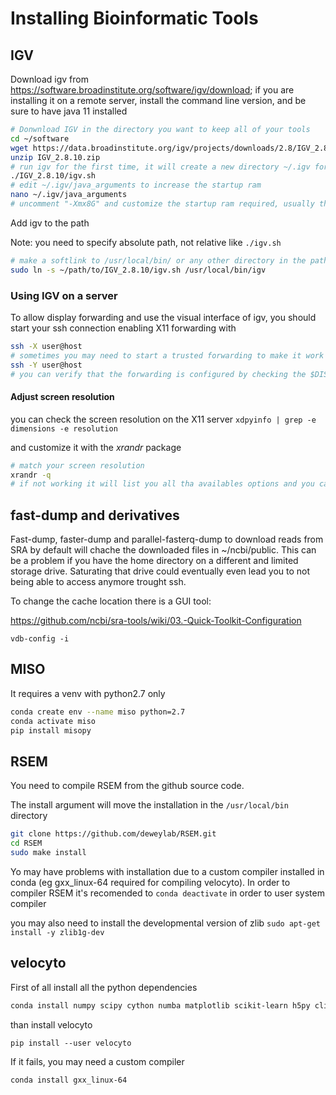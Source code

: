 # Installing Bioinformatic Tools

## IGV

Download igv from https://software.broadinstitute.org/software/igv/download; if you are installing it on a remote server, install the command line version, and be sure to have java 11 installed 

```bash
# Donwnload IGV in the directory you want to keep all of your tools
cd ~/software
wget https://data.broadinstitute.org/igv/projects/downloads/2.8/IGV_2.8.10.zip
unzip IGV_2.8.10.zip
# run igv for the first time, it will create a new directory ~/.igv for the settings
./IGV_2.8.10/igv.sh
# edit ~/.igv/java_arguments to increase the startup ram
nano ~/.igv/java_arguments
# uncomment "-Xmx8G" and customize the startup ram required, usually the defauklt 4GB is fine for samll projects
```

Add igv to the path

Note: you need to specify absolute path, not relative like ```./igv.sh```

```bash
# make a softlink to /usr/local/bin/ or any other directory in the path
sudo ln -s ~/path/to/IGV_2.8.10/igv.sh /usr/local/bin/igv
```

### Using IGV on a server

To allow display forwarding and use the visual interface of igv, you should start your ssh connection enabling X11 forwarding with 

```bash
ssh -X user@host
# sometimes you may need to start a trusted forwarding to make it work
ssh -Y user@host
# you can verify that the forwarding is configured by checking the $DISPLAY variable was defined
```

#### Adjust screen resolution

you can check the screen resolution on the X11 server ```xdpyinfo | grep -e dimensions -e resolution```

and customize it with the *xrandr* package

```bash
# match your screen resolution
xrandr -q 
# if not working it will list you all tha availables options and you can pick one manualy 
```

## fast-dump and derivatives

Fast-dump, faster-dump and parallel-fasterq-dump to download reads from SRA by default will chache the downloaded files in ~/ncbi/public. This can be a problem if you have the home directory on a different and limited storage drive. Saturating that drive could eventually even lead you to not being able to access anymore trought ssh.

To change the cache location there is a GUI tool:

https://github.com/ncbi/sra-tools/wiki/03.-Quick-Toolkit-Configuration

```bahs
vdb-config -i
```

## MISO

It requires a venv with python2.7 only

```bash
conda create env --name miso python=2.7
conda activate miso
pip install misopy
```

## RSEM

You need to compile RSEM from the github source code.

The install argument will move the installation in the `/usr/local/bin` directory

```bash
git clone https://github.com/deweylab/RSEM.git
cd RSEM
sudo make install
```

Yo may have problems with installation due to a custom compiler installed in conda (eg gxx_linux-64 required for compiling velocyto). In order to compiler RSEM it's recomended to `conda deactivate` in order to user system compiler

you may also need to install the developmental version of zlib ``sudo apt-get install -y zlib1g-dev``

## velocyto 

First of all install all the python dependencies

```bash
conda install numpy scipy cython numba matplotlib scikit-learn h5py click
```

than install velocyto

`pip install --user velocyto`

If it fails, you may need a custom compiler

`conda install gxx_linux-64`